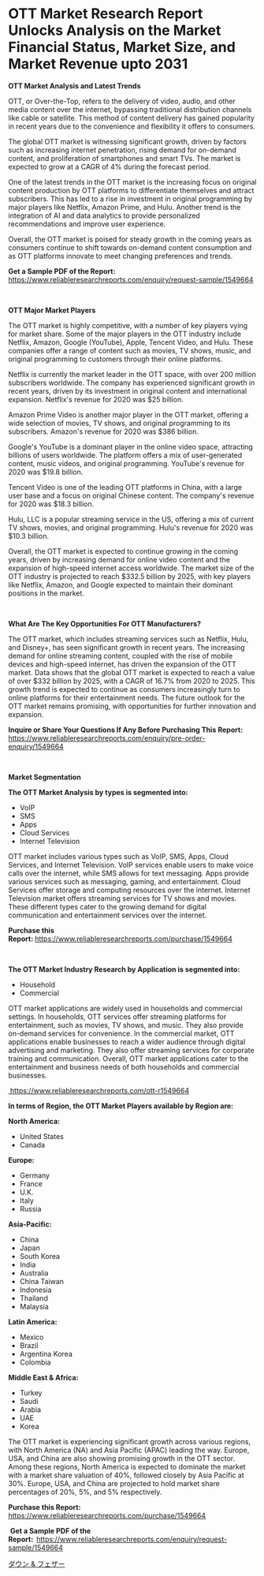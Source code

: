 <p><h1>OTT Market Research Report Unlocks Analysis on the Market Financial Status, Market Size, and Market Revenue upto 2031</h1></p><p><strong>OTT Market Analysis and Latest Trends</strong></p>
<p><p>OTT, or Over-the-Top, refers to the delivery of video, audio, and other media content over the internet, bypassing traditional distribution channels like cable or satellite. This method of content delivery has gained popularity in recent years due to the convenience and flexibility it offers to consumers.</p><p>The global OTT market is witnessing significant growth, driven by factors such as increasing internet penetration, rising demand for on-demand content, and proliferation of smartphones and smart TVs. The market is expected to grow at a CAGR of 4% during the forecast period.</p><p>One of the latest trends in the OTT market is the increasing focus on original content production by OTT platforms to differentiate themselves and attract subscribers. This has led to a rise in investment in original programming by major players like Netflix, Amazon Prime, and Hulu. Another trend is the integration of AI and data analytics to provide personalized recommendations and improve user experience.</p><p>Overall, the OTT market is poised for steady growth in the coming years as consumers continue to shift towards on-demand content consumption and as OTT platforms innovate to meet changing preferences and trends.</p></p>
<p><strong>Get a Sample PDF of the Report:&nbsp;</strong> <a href="https://www.reliableresearchreports.com/enquiry/request-sample/1549664">https://www.reliableresearchreports.com/enquiry/request-sample/1549664</a></p>
<p>&nbsp;</p>
<p><strong>OTT Major Market Players</strong></p>
<p><p>The OTT market is highly competitive, with a number of key players vying for market share. Some of the major players in the OTT industry include Netflix, Amazon, Google (YouTube), Apple, Tencent Video, and Hulu. These companies offer a range of content such as movies, TV shows, music, and original programming to customers through their online platforms.</p><p>Netflix is currently the market leader in the OTT space, with over 200 million subscribers worldwide. The company has experienced significant growth in recent years, driven by its investment in original content and international expansion. Netflix's revenue for 2020 was $25 billion.</p><p>Amazon Prime Video is another major player in the OTT market, offering a wide selection of movies, TV shows, and original programming to its subscribers. Amazon's revenue for 2020 was $386 billion.</p><p>Google's YouTube is a dominant player in the online video space, attracting billions of users worldwide. The platform offers a mix of user-generated content, music videos, and original programming. YouTube's revenue for 2020 was $19.8 billion.</p><p>Tencent Video is one of the leading OTT platforms in China, with a large user base and a focus on original Chinese content. The company's revenue for 2020 was $18.3 billion.</p><p>Hulu, LLC is a popular streaming service in the US, offering a mix of current TV shows, movies, and original programming. Hulu's revenue for 2020 was $10.3 billion.</p><p>Overall, the OTT market is expected to continue growing in the coming years, driven by increasing demand for online video content and the expansion of high-speed internet access worldwide. The market size of the OTT industry is projected to reach $332.5 billion by 2025, with key players like Netflix, Amazon, and Google expected to maintain their dominant positions in the market.</p></p>
<p>&nbsp;</p>
<p><strong>What Are The Key Opportunities For OTT Manufacturers?</strong></p>
<p><p>The OTT market, which includes streaming services such as Netflix, Hulu, and Disney+, has seen significant growth in recent years. The increasing demand for online streaming content, coupled with the rise of mobile devices and high-speed internet, has driven the expansion of the OTT market. Data shows that the global OTT market is expected to reach a value of over $332 billion by 2025, with a CAGR of 16.7% from 2020 to 2025. This growth trend is expected to continue as consumers increasingly turn to online platforms for their entertainment needs. The future outlook for the OTT market remains promising, with opportunities for further innovation and expansion.</p></p>
<p><strong>Inquire or Share Your Questions If Any Before Purchasing This Report:</strong> <a href="https://www.reliableresearchreports.com/enquiry/pre-order-enquiry/1549664">https://www.reliableresearchreports.com/enquiry/pre-order-enquiry/1549664</a></p>
<p>&nbsp;</p>
<p><strong>Market Segmentation</strong></p>
<p><strong>The OTT Market Analysis by types is segmented into:</strong></p>
<p><ul><li>VoIP</li><li>SMS</li><li>Apps</li><li>Cloud Services</li><li>Internet Television</li></ul></p>
<p><p>OTT market includes various types such as VoIP, SMS, Apps, Cloud Services, and Internet Television. VoIP services enable users to make voice calls over the internet, while SMS allows for text messaging. Apps provide various services such as messaging, gaming, and entertainment. Cloud Services offer storage and computing resources over the internet. Internet Television market offers streaming services for TV shows and movies. These different types cater to the growing demand for digital communication and entertainment services over the internet.</p></p>
<p><strong>Purchase this Report:&nbsp;</strong><a href="https://www.reliableresearchreports.com/purchase/1549664">https://www.reliableresearchreports.com/purchase/1549664</a></p>
<p>&nbsp;</p>
<p><strong>The OTT Market Industry Research by Application is segmented into:</strong></p>
<p><ul><li>Household</li><li>Commercial</li></ul></p>
<p><p>OTT market applications are widely used in households and commercial settings. In households, OTT services offer streaming platforms for entertainment, such as movies, TV shows, and music. They also provide on-demand services for convenience. In the commercial market, OTT applications enable businesses to reach a wider audience through digital advertising and marketing. They also offer streaming services for corporate training and communication. Overall, OTT market applications cater to the entertainment and business needs of both households and commercial businesses.</p></p>
<p><a href="https://www.reliableresearchreports.com/ott-r1549664">&nbsp;https://www.reliableresearchreports.com/ott-r1549664</a></p>
<p><strong>In terms of Region, the OTT Market Players available by Region are:</strong></p>
<p>
    <p> <strong> North America: </strong>
        <ul>
            <li>United States</li>
            <li>Canada</li>
        </ul>
        </p> 
    <p> <strong> Europe: </strong>
        <ul>
            <li>Germany</li>
            <li>France</li>
            <li>U.K.</li>
            <li>Italy</li>
            <li>Russia</li>
        </ul>
        </p> 
    <p> <strong> Asia-Pacific: </strong>
        <ul>
            <li>China</li>
            <li>Japan</li>
            <li>South Korea</li>
            <li>India</li>
            <li>Australia</li>
            <li>China Taiwan</li>
            <li>Indonesia</li>
            <li>Thailand</li>
            <li>Malaysia</li>
        </ul>
        </p> 
    <p> <strong> Latin America: </strong>
        <ul>
            <li>Mexico</li>
            <li>Brazil</li>
            <li>Argentina Korea</li>
            <li>Colombia</li>
        </ul>
        </p> 
    <p> <strong> Middle East & Africa: </strong>
        <ul>
            <li>Turkey</li>
            <li>Saudi</li>
            <li>Arabia</li>
            <li>UAE</li>
            <li>Korea</li>
        </ul>
    </p>
    </p>
<p><p>The OTT market is experiencing significant growth across various regions, with North America (NA) and Asia Pacific (APAC) leading the way. Europe, USA, and China are also showing promising growth in the OTT sector. Among these regions, North America is expected to dominate the market with a market share valuation of 40%, followed closely by Asia Pacific at 30%. Europe, USA, and China are projected to hold market share percentages of 20%, 5%, and 5% respectively.</p></p>
<p><strong>Purchase this Report: </strong><a href="https://www.reliableresearchreports.com/purchase/1549664">https://www.reliableresearchreports.com/purchase/1549664</a></p>
<p>&nbsp;<strong>Get a Sample PDF of the Report:&nbsp;&nbsp;</strong><a href="https://www.reliableresearchreports.com/enquiry/request-sample/1549664">https://www.reliableresearchreports.com/enquiry/request-sample/1549664</a></p>
<p><strong></strong></p>
<p><p><a href="https://github.com/lily-u-genius/Market-Research-Report-List-1/blob/main/179479059997.md">ダウン & フェザー</a></p></p>